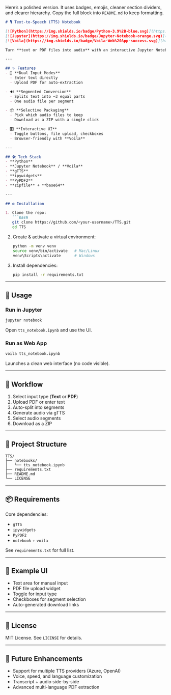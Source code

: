 Here’s a polished version. It uses badges, emojis, cleaner section dividers, and clearer hierarchy. Copy the full block into `README.md` to keep formatting.

````markdown
# 🎙️ Text-to-Speech (TTS) Notebook  

[![Python](https://img.shields.io/badge/Python-3.9%2B-blue.svg)](https://www.python.org/)  
[![Jupyter](https://img.shields.io/badge/Jupyter-Notebook-orange.svg)](https://jupyter.org/)  
[![Voila](https://img.shields.io/badge/Voila-Web%20App-success.svg)](https://voila.readthedocs.io/)  

Turn **text or PDF files into audio** with an interactive Jupyter Notebook. Powered by **Google Text-to-Speech (gTTS)** and a user-friendly UI built with **ipywidgets**.  

---

## ✨ Features  
- 📝 **Dual Input Modes**  
  - Enter text directly  
  - Upload PDF for auto-extraction  

- 🔊 **Segmented Conversion**  
  - Splits text into ~3 equal parts  
  - One audio file per segment  

- 📦 **Selective Packaging**  
  - Pick which audio files to keep  
  - Download as a ZIP with a single click  

- 🎛️ **Interactive UI**  
  - Toggle buttons, file upload, checkboxes  
  - Browser-friendly with **Voila**  

---

## 🛠️ Tech Stack  
- **Python**  
- **Jupyter Notebook** / **Voila**  
- **gTTS**  
- **ipywidgets**  
- **PyPDF2**  
- **zipfile** + **base64**  

---

## ⚙️ Installation  

1. Clone the repo:  
   ```bash
   git clone https://github.com/<your-username>/TTS.git
   cd TTS
````

2. Create & activate a virtual environment:

   ```bash
   python -m venv venv
   source venv/bin/activate   # Mac/Linux
   venv\Scripts\activate      # Windows
   ```

3. Install dependencies:

   ```bash
   pip install -r requirements.txt
   ```

---

## 🚀 Usage

### Run in Jupyter

```bash
jupyter notebook
```

Open `tts_notebook.ipynb` and use the UI.

### Run as Web App

```bash
voila tts_notebook.ipynb
```

Launches a clean web interface (no code visible).

---

## 🔄 Workflow

1. Select input type (**Text** or **PDF**)
2. Upload PDF or enter text
3. Auto-split into segments
4. Generate audio via gTTS
5. Select audio segments
6. Download as a ZIP

---

## 📂 Project Structure

```
TTS/
├── notebooks/
│   └── tts_notebook.ipynb
├── requirements.txt
├── README.md
└── LICENSE
```

---

## 📦 Requirements

Core dependencies:

* `gTTS`
* `ipywidgets`
* `PyPDF2`
* `notebook` + `voila`

See `requirements.txt` for full list.

---

## 📸 Example UI

* Text area for manual input
* PDF file upload widget
* Toggle for input type
* Checkboxes for segment selection
* Auto-generated download links

---

## 📜 License

MIT License. See `LICENSE` for details.

---

## 🚧 Future Enhancements

* Support for multiple TTS providers (Azure, OpenAI)
* Voice, speed, and language customization
* Transcript + audio side-by-side
* Advanced multi-language PDF extraction

